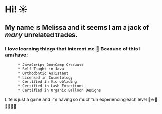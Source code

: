 # Hi! :sunny:

## My name is **Melissa** and it seems I am a jack of *many* unrelated trades. 
### I love learning things that interest me :sparkling_heart: Because of this I am/have:

          * JavaScript BootCamp Graduate 
          * Self Taught in Java 
          * Orthodontic Assistant 
          * Licensed in Cosmetology 
          * Certified in Microblading 
          * Certified in Lash Extentions 
          * Certified in Organic Balloon Designs 

Life is just a game and I'm having so much fun experiencing each level :page_facing_up::coffee::smiley::haircut::nail_care::heart_eyes_cat::balloon:

<!--
**LDRMuse/LDRMuse** is a ✨ _special_ ✨ repository because its `README.md` (this file) appears on your GitHub profile.

Here are some ideas to get you started:

- 🔭 I’m currently working on Many projects
- 🌱 I’m currently learning 
- 👯 I’m looking to collaborate on ...
- 🤔 I’m looking for help with ...
- 💬 Ask me about ...
- 📫 How to reach me: ...
- 😄 Pronouns: ...
- ⚡ Fun fact: ...
-->
